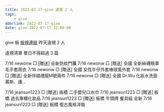```yaml
---
title: 2022-07-17-give 違規 2 人
tags:
    - give
abbrlink: 2022-07-17-give
date: give-2022-07-17 12:00:00
---
```

give 板 [板規連結](https://www.ptt.cc/bbs/give/M.1612495900.A.C32.html)
昨天違規 2 人
<!-- more -->

違規清單
單日不得超過 3 篇

7/16 newonw □ [贈送] 全新防蚊門簾
7/16 newonw □ [贈送] 全國 全新絲襪眼罩毛手套雨衣
7/16 newonw □ [贈送] 全國 女性牛仔外套棒球風外套
7/16 newonw □ [贈送] 全新伴娘禮服M號兩件
7/16 newonw □ [贈送] 全國 Dr.Wu 化妝水洗面慕斯、護…

7/16 jeansun1223 □ [贈送] 板橋 二手嬰兒口水巾
7/16 jeansun1223 □ [贈送] 板橋 過去專櫃化妝品
7/16 jeansun1223 □ [贈送] 板橋 牛頭牌 餐具組 全新
7/16 jeansun1223 □ [贈送] 板橋 復古風格洋裝